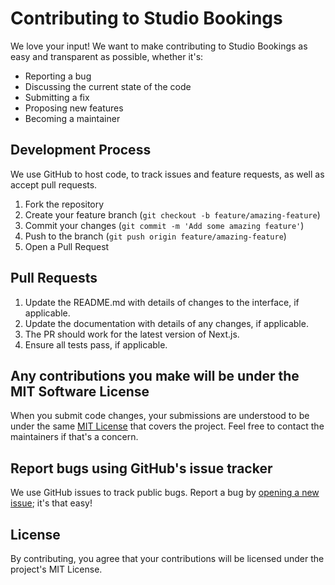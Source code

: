 # Contributing to Studio Bookings

We love your input! We want to make contributing to Studio Bookings as easy and transparent as possible, whether it's:

- Reporting a bug
- Discussing the current state of the code
- Submitting a fix
- Proposing new features
- Becoming a maintainer

## Development Process

We use GitHub to host code, to track issues and feature requests, as well as accept pull requests.

1. Fork the repository
2. Create your feature branch (`git checkout -b feature/amazing-feature`)
3. Commit your changes (`git commit -m 'Add some amazing feature'`)
4. Push to the branch (`git push origin feature/amazing-feature`)
5. Open a Pull Request

## Pull Requests

1. Update the README.md with details of changes to the interface, if applicable.
2. Update the documentation with details of any changes, if applicable.
3. The PR should work for the latest version of Next.js.
4. Ensure all tests pass, if applicable.

## Any contributions you make will be under the MIT Software License

When you submit code changes, your submissions are understood to be under the same [MIT License](http://choosealicense.com/licenses/mit/) that covers the project. Feel free to contact the maintainers if that's a concern.

## Report bugs using GitHub's issue tracker

We use GitHub issues to track public bugs. Report a bug by [opening a new issue](https://github.com/yourusername/studio-bookings/issues/new); it's that easy!

## License

By contributing, you agree that your contributions will be licensed under the project's MIT License.
